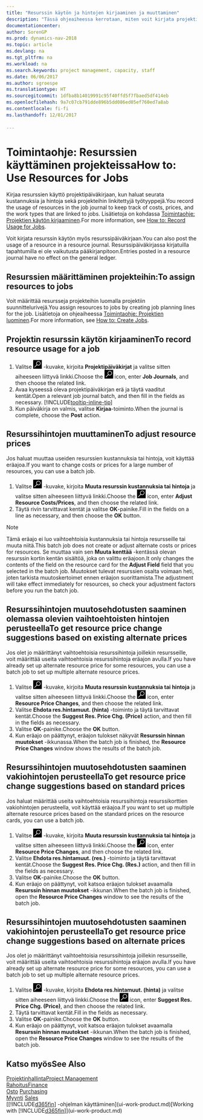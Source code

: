 ```yaml
---
title: "Resurssin käytön ja hintojen kirjaaminen ja muuttaminen"
description: "Tässä ohjeaiheessa kerrotaan, miten voit kirjata projektiin liitetyn resurssin käytön tai kulutuksen sekä seurata ja hallinta kustannuksia, hintoja ja työtyyppejä."
documentationcenter: 
author: SorenGP
ms.prod: dynamics-nav-2018
ms.topic: article
ms.devlang: na
ms.tgt_pltfrm: na
ms.workload: na
ms.search.keywords: project management, capacity, staff
ms.date: 06/06/2017
ms.author: sgroespe
ms.translationtype: HT
ms.sourcegitcommit: 1dfba8b14019991c95f40ffd5f7fbaed5df414eb
ms.openlocfilehash: 9a7c07cb791dde896b5dd086ed05ef760ed7a8ab
ms.contentlocale: fi-fi
ms.lasthandoff: 12/01/2017

---
```

# <a name="how-to-use-resources-for-jobs"></a><span data-ttu-id="32046-103">Toimintaohje: Resurssien käyttäminen projekteissa</span><span class="sxs-lookup"><span data-stu-id="32046-103">How to: Use Resources for Jobs</span></span>
<span data-ttu-id="32046-104">Kirjaa resurssien käyttö projektipäiväkirjaan, kun haluat seurata kustannuksia ja hintoja sekä projekteihin linkitettyjä työtyyppejä.</span><span class="sxs-lookup"><span data-stu-id="32046-104">You record the usage of resources in the job journal to keep track of costs, prices, and the work types that are linked to jobs.</span></span> <span data-ttu-id="32046-105">Lisätietoja on kohdassa [Toimintaohje: Projektien käytön kirjaaminen](projects-how-record-job-usage.md).</span><span class="sxs-lookup"><span data-stu-id="32046-105">For more information, see [How to: Record Usage for Jobs](projects-how-record-job-usage.md).</span></span>

<span data-ttu-id="32046-106">Voit kirjata resurssin käytön myös resurssipäiväkirjaan.</span><span class="sxs-lookup"><span data-stu-id="32046-106">You can also post the usage of a resource in a resource journal.</span></span> <span data-ttu-id="32046-107">Resurssipäiväkirjassa kirjatuilla tapahtumilla ei ole vaikutusta pääkirjanpitoon.</span><span class="sxs-lookup"><span data-stu-id="32046-107">Entries posted in a resource journal have no effect on the general ledger.</span></span>

## <a name="to-assign-resources-to-jobs"></a><span data-ttu-id="32046-108">Resurssien määrittäminen projekteihin:</span><span class="sxs-lookup"><span data-stu-id="32046-108">To assign resources to jobs</span></span>
<span data-ttu-id="32046-109">Voit määrittää resursseja projekteihin luomalla projektiin suunnittelurivejä.</span><span class="sxs-lookup"><span data-stu-id="32046-109">You assign resources to jobs by creating job planning lines for the job.</span></span> <span data-ttu-id="32046-110">Lisätietoja on ohjeaiheessa [Toimintaohje: Projektien luominen](projects-how-create-jobs.md).</span><span class="sxs-lookup"><span data-stu-id="32046-110">For more information, see [How to: Create Jobs](projects-how-create-jobs.md).</span></span>

## <a name="to-record-resource-usage-for-a-job"></a><span data-ttu-id="32046-111">Projektin resurssin käytön kirjaaminen</span><span class="sxs-lookup"><span data-stu-id="32046-111">To record resource usage for a job</span></span>
1. <span data-ttu-id="32046-112">Valitse ![Etsi sivu tai raportti](media/ui-search/search_small.png "Etsi sivu tai raportti -kuvake") -kuvake, kirjoita **Projektipäiväkirjat** ja valitse sitten aiheeseen liittyvä linkki.</span><span class="sxs-lookup"><span data-stu-id="32046-112">Choose the ![Search for Page or Report](media/ui-search/search_small.png "Search for Page or Report icon") icon, enter **Job Journals**, and then choose the related link.</span></span>
2. <span data-ttu-id="32046-113">Avaa kyseessä oleva projektipäiväkirjan erä ja täytä vaaditut kentät.</span><span class="sxs-lookup"><span data-stu-id="32046-113">Open a relevant job journal batch, and then fill in the fields as necessary.</span></span> [!INCLUDE[tooltip-inline-tip](includes/tooltip-inline-tip_md.md)]
3. <span data-ttu-id="32046-114">Kun päiväkirja on valmis, valitse **Kirjaa**-toiminto.</span><span class="sxs-lookup"><span data-stu-id="32046-114">When the journal is complete, choose the **Post** action.</span></span>

## <a name="to-adjust-resource-prices"></a><span data-ttu-id="32046-115">Resurssihintojen muuttaminen</span><span class="sxs-lookup"><span data-stu-id="32046-115">To adjust resource prices</span></span>
<span data-ttu-id="32046-116">Jos haluat muuttaa useiden resurssien kustannuksia tai hintoja, voit käyttää eräajoa.</span><span class="sxs-lookup"><span data-stu-id="32046-116">If you want to change costs or prices for a large number of resources, you can use a batch job.</span></span>  

1. <span data-ttu-id="32046-117">Valitse ![Etsi sivu tai raportti](media/ui-search/search_small.png "Etsi sivu tai raportti -kuvake") -kuvake, kirjoita **Muuta resurssin kustannuksia tai hintoja** ja valitse sitten aiheeseen liittyvä linkki.</span><span class="sxs-lookup"><span data-stu-id="32046-117">Choose the ![Search for Page or Report](media/ui-search/search_small.png "Search for Page or Report icon") icon, enter **Adjust Resource Costs/Prices**, and then choose the related link.</span></span>
2. <span data-ttu-id="32046-118">Täytä rivin tarvittavat kentät ja valitse **OK**-painike.</span><span class="sxs-lookup"><span data-stu-id="32046-118">Fill in the fields on a line as necessary, and then choose the **OK** button.</span></span>

> [!NOTE]  
>   <span data-ttu-id="32046-119">Tämä eräajo ei luo vaihtoehtoisia kustannuksia tai hintoja resursseille tai muuta niitä.</span><span class="sxs-lookup"><span data-stu-id="32046-119">This batch job does not create or adjust alternate costs or prices for resources.</span></span> <span data-ttu-id="32046-120">Se muuttaa vain sen **Muuta kenttää** -kentässä olevan resurssin kortin kentän sisältöä, joka on valittu eräajoon.</span><span class="sxs-lookup"><span data-stu-id="32046-120">It only changes the contents of the field on the resource card for the **Adjust Field** field that you selected in the batch job.</span></span> <span data-ttu-id="32046-121">Muutokset tulevat resurssien osalta voimaan heti, joten tarkista muutoskertoimet ennen eräajon suorittamista.</span><span class="sxs-lookup"><span data-stu-id="32046-121">The adjustment will take effect immediately for resources, so check your adjustment factors before you run the batch job.</span></span>

## <a name="to-get-resource-price-change-suggestions-based-on-existing-alternate-prices"></a><span data-ttu-id="32046-122">Resurssihintojen muutosehdotusten saaminen olemassa olevien vaihtoehtoisten hintojen perusteella</span><span class="sxs-lookup"><span data-stu-id="32046-122">To get resource price change suggestions based on existing alternate prices</span></span>
<span data-ttu-id="32046-123">Jos olet jo määrittänyt vaihtoehtoisia resurssihintoja joillekin resursseille, voit määrittää useita vaihtoehtoisia resurssihintoja eräajon avulla.</span><span class="sxs-lookup"><span data-stu-id="32046-123">If you have already set up alternate resource price for some resources, you can use a batch job to set up multiple alternate resource prices.</span></span>

1. <span data-ttu-id="32046-124">Valitse ![Etsi sivu tai raportti](media/ui-search/search_small.png "Etsi sivu tai raportti -kuvake") -kuvake, kirjoita **Muuta resurssin kustannuksia tai hintoja** ja valitse sitten aiheeseen liittyvä linkki.</span><span class="sxs-lookup"><span data-stu-id="32046-124">Choose the ![Search for Page or Report](media/ui-search/search_small.png "Search for Page or Report icon") icon, enter **Resource Price Changes**, and then choose the related link.</span></span>
2. <span data-ttu-id="32046-125">Valitse **Ehdota res.hintamuut. (hinta)** -toiminto ja täytä tarvittavat kentät.</span><span class="sxs-lookup"><span data-stu-id="32046-125">Choose the **Suggest Res. Price Chg. (Price)** action, and then fill in the fields as necessary.</span></span>
3. <span data-ttu-id="32046-126">Valitse **OK**-painike.</span><span class="sxs-lookup"><span data-stu-id="32046-126">Choose the **OK** button.</span></span>  
4. <span data-ttu-id="32046-127">Kun eräajo on päättynyt, eräajon tulokset näkyvät **Resurssin hinnan muutokset** -ikkunassa.</span><span class="sxs-lookup"><span data-stu-id="32046-127">When the batch job is finished, the **Resource Price Changes** window shows the results of the batch job.</span></span>

## <a name="to-get-resource-price-change-suggestions-based-on-standard-prices"></a><span data-ttu-id="32046-128">Resurssihintojen muutosehdotusten saaminen vakiohintojen perusteella</span><span class="sxs-lookup"><span data-stu-id="32046-128">To get resource price change suggestions based on standard prices</span></span>
<span data-ttu-id="32046-129">Jos haluat määrittää useita vaihtoehtoisia resurssihintoja resurssikorttien vakiohintojen perusteella, voit käyttää eräajoa.</span><span class="sxs-lookup"><span data-stu-id="32046-129">If you want to set up multiple alternate resource prices based on the standard prices on the resource cards, you can use a batch job.</span></span>  

1. <span data-ttu-id="32046-130">Valitse ![Etsi sivu tai raportti](media/ui-search/search_small.png "Etsi sivu tai raportti -kuvake") -kuvake, kirjoita **Muuta resurssin kustannuksia tai hintoja** ja valitse sitten aiheeseen liittyvä linkki.</span><span class="sxs-lookup"><span data-stu-id="32046-130">Choose the ![Search for Page or Report](media/ui-search/search_small.png "Search for Page or Report icon") icon, enter **Resource Price Changes**, and then choose the related link.</span></span>
2. <span data-ttu-id="32046-131">Valitse **Ehdota res.hintamuut. (res.)** -toiminto ja täytä tarvittavat kentät.</span><span class="sxs-lookup"><span data-stu-id="32046-131">Choose the **Suggest Res. Price Chg. (Res.)** action, and then fill in the fields as necessary.</span></span>  
3. <span data-ttu-id="32046-132">Valitse **OK**-painike.</span><span class="sxs-lookup"><span data-stu-id="32046-132">Choose the **OK** button.</span></span>  
4. <span data-ttu-id="32046-133">Kun eräajo on päättynyt, voit katsoa eräajon tulokset avaamalla **Resurssin hinnan muutokset** -ikkunan.</span><span class="sxs-lookup"><span data-stu-id="32046-133">When the batch job is finished, open the **Resource Price Changes** window to see the results of the batch job.</span></span>

## <a name="to-get-resource-price-change-suggestions-based-on-alternate-prices"></a><span data-ttu-id="32046-134">Resurssihintojen muutosehdotusten saaminen vakiohintojen perusteella</span><span class="sxs-lookup"><span data-stu-id="32046-134">To get resource price change suggestions based on alternate prices</span></span>
<span data-ttu-id="32046-135">Jos olet jo määrittänyt vaihtoehtoisia resurssihintoja joillekin resursseille, voit määrittää useita vaihtoehtoisia resurssihintoja eräajon avulla.</span><span class="sxs-lookup"><span data-stu-id="32046-135">If you have already set up alternate resource price for some resources, you can use a batch job to set up multiple alternate resource prices.</span></span>

1. <span data-ttu-id="32046-136">Valitse ![Etsi sivu tai raportti](media/ui-search/search_small.png "Etsi sivu tai raportti -kuvake") -kuvake, kirjoita **Ehdota res.hintamuut. (hinta)** ja valitse sitten aiheeseen liittyvä linkki.</span><span class="sxs-lookup"><span data-stu-id="32046-136">Choose the ![Search for Page or Report](media/ui-search/search_small.png "Search for Page or Report icon") icon, enter **Suggest Res. Price Chg. (Price)**, and then choose the related link.</span></span>  
2. <span data-ttu-id="32046-137">Täytä tarvittavat kentät.</span><span class="sxs-lookup"><span data-stu-id="32046-137">Fill in the fields as necessary.</span></span>
3. <span data-ttu-id="32046-138">Valitse **OK**-painike.</span><span class="sxs-lookup"><span data-stu-id="32046-138">Choose the **OK** button.</span></span>  
4. <span data-ttu-id="32046-139">Kun eräajo on päättynyt, voit katsoa eräajon tulokset avaamalla **Resurssin hinnan muutokset** -ikkunan.</span><span class="sxs-lookup"><span data-stu-id="32046-139">When the batch job is finished, open the **Resource Price Changes** window to see the results of the batch job.</span></span>

## <a name="see-also"></a><span data-ttu-id="32046-140">Katso myös</span><span class="sxs-lookup"><span data-stu-id="32046-140">See Also</span></span>
[<span data-ttu-id="32046-141">Projektinhallinta</span><span class="sxs-lookup"><span data-stu-id="32046-141">Project Management</span></span>](projects-manage-projects.md)  
[<span data-ttu-id="32046-142">Rahoitus</span><span class="sxs-lookup"><span data-stu-id="32046-142">Finance</span></span>](finance.md)  
<span data-ttu-id="32046-143">[Osto](purchasing-manage-purchasing.md)       </span><span class="sxs-lookup"><span data-stu-id="32046-143">[Purchasing](purchasing-manage-purchasing.md)       </span></span>  
<span data-ttu-id="32046-144">[Myynti](sales-manage-sales.md)   </span><span class="sxs-lookup"><span data-stu-id="32046-144">[Sales](sales-manage-sales.md)   </span></span>  
<span data-ttu-id="32046-145">[[!INCLUDE[d365fin](includes/d365fin_md.md)] -ohjelman käyttäminen](ui-work-product.md)</span><span class="sxs-lookup"><span data-stu-id="32046-145">[Working with [!INCLUDE[d365fin](includes/d365fin_md.md)]](ui-work-product.md)</span></span>  

